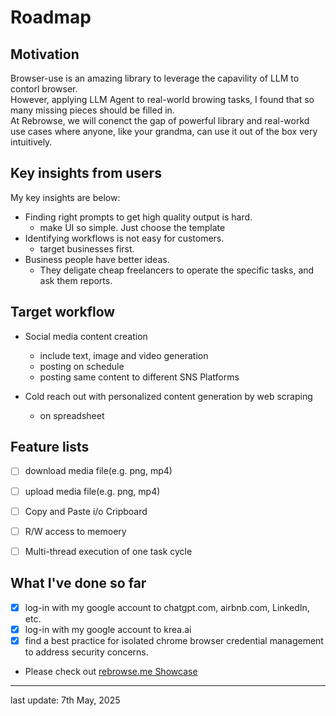 # Roadmap

## Motivation

Browser-use is an amazing library to leverage the capavility of LLM to contorl browser.   
However, applying LLM Agent to real-world browing tasks, I found that so many missing pieces should be filled in.   
At Rebrowse, we will conenct the gap of powerful library and real-workd use cases where anyone, like your grandma, can use it out of the box very intuitively.    

## Key insights from users

My key insights are below:

- Finding right prompts to get high quality output is hard.   
   - make UI so simple. Just choose the template
- Identifying workflows is not easy for customers.   
   - target businesses first.
- Business people have better ideas.
  - They deligate cheap freelancers to operate the specific tasks, and ask them reports.

## Target workflow

- Social media content creation
  - include text, image and video generation
  - posting on schedule
  - posting same content to different SNS Platforms

- Cold reach out with personalized content generation by web scraping
  - on spreadsheet


## Feature lists

- [ ] download media file(e.g. png, mp4)
- [ ] upload media file(e.g. png, mp4)
- [ ] Copy and Paste i/o Cripboard
- [ ] R/W access to memoery
- [ ] Multi-thread execution of one task cycle


## What I've done so far
- [x] log-in with my google account to chatgpt.com, airbnb.com, LinkedIn, etc.  
- [x] log-in with my google account to krea.ai   
- [x] find a best practice for isolated chrome browser credential management to address security concerns.   

- Please check out [rebrowse.me Showcase](https://rebrowse.me)

----
last update: 7th May, 2025